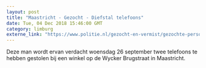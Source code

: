 ```yaml
---
layout: post
title: "Maastricht - Gezocht - Diefstal telefoons"
date: Tue, 04 Dec 2018 15:46:00 GMT
category: limburg
externe_link: "https://www.politie.nl/gezocht-en-vermist/gezochte-personen/2018/december/10-diefstal-telefoons.html"
---
```


Deze man wordt ervan verdacht woensdag 26 september twee telefoons te hebben gestolen bij een winkel op de Wycker Brugstraat in Maastricht.
